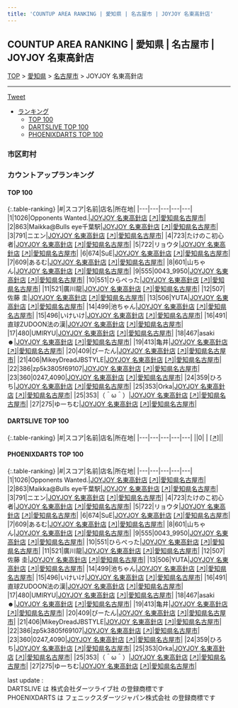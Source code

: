 ```yaml
---
title: 'COUNTUP AREA RANKING | 愛知県 | 名古屋市 | JOYJOY 名東高針店'
---
```

## COUNTUP AREA RANKING | 愛知県 | 名古屋市 | JOYJOY 名東高針店

[TOP](/darts/rank/) > [愛知県](/darts/rank/愛知県/) > [名古屋市](/darts/rank/愛知県/名古屋市/) > JOYJOY 名東高針店

___

<a href="https://twitter.com/share?ref_src=twsrc%5Etfw" data-text="COUNTUP AREA RANKING | 愛知県名古屋市JOYJOY 名東高針店" class="twitter-share-button" data-hashtags="DARTSLIVE,PHOENIXDARTS,darts,ダーツ" data-show-count="false">Tweet</a>

* [ランキング](#カウントアップランキング)
    * [TOP 100](#top-100)
    * [DARTSLIVE TOP 100](#dartslive-top-100)
    * [PHOENIXDARTS TOP 100](#phoenixdarts-top-100)

### 市区町村

<ul>

</ul>

### カウントアップランキング

#### TOP 100



{:.table-ranking}
|#|スコア|名前|店名|所在地|
|---|---|---|---|---|
|1|1026|<span class="rank-name-pd">Opponents Wanted.</span>|<a href="/darts/rank/shops/10571.html">JOYJOY 名東高針店</a> <a href="https://vs.phoenixdarts.com/jp/shop/shopDetailInfo/s_10571?s_seq=10571">[↗]</a>|<a href="/darts/rank/愛知県/名古屋市">愛知県名古屋市</a>|
|2|863|<span class="rank-name-pd">Maikka@Bulls eye千葉駅</span>|<a href="/darts/rank/shops/10571.html">JOYJOY 名東高針店</a> <a href="https://vs.phoenixdarts.com/jp/shop/shopDetailInfo/s_10571?s_seq=10571">[↗]</a>|<a href="/darts/rank/愛知県/名古屋市">愛知県名古屋市</a>|
|3|791|<span class="rank-name-pd">ニエン</span>|<a href="/darts/rank/shops/10571.html">JOYJOY 名東高針店</a> <a href="https://vs.phoenixdarts.com/jp/shop/shopDetailInfo/s_10571?s_seq=10571">[↗]</a>|<a href="/darts/rank/愛知県/名古屋市">愛知県名古屋市</a>|
|4|723|<span class="rank-name-pd">たけのこ初心者</span>|<a href="/darts/rank/shops/10571.html">JOYJOY 名東高針店</a> <a href="https://vs.phoenixdarts.com/jp/shop/shopDetailInfo/s_10571?s_seq=10571">[↗]</a>|<a href="/darts/rank/愛知県/名古屋市">愛知県名古屋市</a>|
|5|722|<span class="rank-name-pd">リョウタ</span>|<a href="/darts/rank/shops/10571.html">JOYJOY 名東高針店</a> <a href="https://vs.phoenixdarts.com/jp/shop/shopDetailInfo/s_10571?s_seq=10571">[↗]</a>|<a href="/darts/rank/愛知県/名古屋市">愛知県名古屋市</a>|
|6|674|<span class="rank-name-pd">SuE</span>|<a href="/darts/rank/shops/10571.html">JOYJOY 名東高針店</a> <a href="https://vs.phoenixdarts.com/jp/shop/shopDetailInfo/s_10571?s_seq=10571">[↗]</a>|<a href="/darts/rank/愛知県/名古屋市">愛知県名古屋市</a>|
|7|609|<span class="rank-name-pd">あるむ</span>|<a href="/darts/rank/shops/10571.html">JOYJOY 名東高針店</a> <a href="https://vs.phoenixdarts.com/jp/shop/shopDetailInfo/s_10571?s_seq=10571">[↗]</a>|<a href="/darts/rank/愛知県/名古屋市">愛知県名古屋市</a>|
|8|601|<span class="rank-name-pd">山ちゃん</span>|<a href="/darts/rank/shops/10571.html">JOYJOY 名東高針店</a> <a href="https://vs.phoenixdarts.com/jp/shop/shopDetailInfo/s_10571?s_seq=10571">[↗]</a>|<a href="/darts/rank/愛知県/名古屋市">愛知県名古屋市</a>|
|9|555|<span class="rank-name-pd">0043_9950</span>|<a href="/darts/rank/shops/10571.html">JOYJOY 名東高針店</a> <a href="https://vs.phoenixdarts.com/jp/shop/shopDetailInfo/s_10571?s_seq=10571">[↗]</a>|<a href="/darts/rank/愛知県/名古屋市">愛知県名古屋市</a>|
|10|551|<span class="rank-name-pd">ひらぺった</span>|<a href="/darts/rank/shops/10571.html">JOYJOY 名東高針店</a> <a href="https://vs.phoenixdarts.com/jp/shop/shopDetailInfo/s_10571?s_seq=10571">[↗]</a>|<a href="/darts/rank/愛知県/名古屋市">愛知県名古屋市</a>|
|11|521|<span class="rank-name-pd">廣川龍</span>|<a href="/darts/rank/shops/10571.html">JOYJOY 名東高針店</a> <a href="https://vs.phoenixdarts.com/jp/shop/shopDetailInfo/s_10571?s_seq=10571">[↗]</a>|<a href="/darts/rank/愛知県/名古屋市">愛知県名古屋市</a>|
|12|507|<span class="rank-name-pd">佐藤 圭</span>|<a href="/darts/rank/shops/10571.html">JOYJOY 名東高針店</a> <a href="https://vs.phoenixdarts.com/jp/shop/shopDetailInfo/s_10571?s_seq=10571">[↗]</a>|<a href="/darts/rank/愛知県/名古屋市">愛知県名古屋市</a>|
|13|506|<span class="rank-name-pd">YUTA</span>|<a href="/darts/rank/shops/10571.html">JOYJOY 名東高針店</a> <a href="https://vs.phoenixdarts.com/jp/shop/shopDetailInfo/s_10571?s_seq=10571">[↗]</a>|<a href="/darts/rank/愛知県/名古屋市">愛知県名古屋市</a>|
|14|499|<span class="rank-name-pd">池ちゃん</span>|<a href="/darts/rank/shops/10571.html">JOYJOY 名東高針店</a> <a href="https://vs.phoenixdarts.com/jp/shop/shopDetailInfo/s_10571?s_seq=10571">[↗]</a>|<a href="/darts/rank/愛知県/名古屋市">愛知県名古屋市</a>|
|15|496|<span class="rank-name-pd">いけいけ</span>|<a href="/darts/rank/shops/10571.html">JOYJOY 名東高針店</a> <a href="https://vs.phoenixdarts.com/jp/shop/shopDetailInfo/s_10571?s_seq=10571">[↗]</a>|<a href="/darts/rank/愛知県/名古屋市">愛知県名古屋市</a>|
|16|491|<span class="rank-name-pd">直球ZUDOON法の漢</span>|<a href="/darts/rank/shops/10571.html">JOYJOY 名東高針店</a> <a href="https://vs.phoenixdarts.com/jp/shop/shopDetailInfo/s_10571?s_seq=10571">[↗]</a>|<a href="/darts/rank/愛知県/名古屋市">愛知県名古屋市</a>|
|17|480|<span class="rank-name-pd">UMIRYU</span>|<a href="/darts/rank/shops/10571.html">JOYJOY 名東高針店</a> <a href="https://vs.phoenixdarts.com/jp/shop/shopDetailInfo/s_10571?s_seq=10571">[↗]</a>|<a href="/darts/rank/愛知県/名古屋市">愛知県名古屋市</a>|
|18|467|<span class="rank-name-pd">asaki☻</span>|<a href="/darts/rank/shops/10571.html">JOYJOY 名東高針店</a> <a href="https://vs.phoenixdarts.com/jp/shop/shopDetailInfo/s_10571?s_seq=10571">[↗]</a>|<a href="/darts/rank/愛知県/名古屋市">愛知県名古屋市</a>|
|19|413|<span class="rank-name-pd">亀井</span>|<a href="/darts/rank/shops/10571.html">JOYJOY 名東高針店</a> <a href="https://vs.phoenixdarts.com/jp/shop/shopDetailInfo/s_10571?s_seq=10571">[↗]</a>|<a href="/darts/rank/愛知県/名古屋市">愛知県名古屋市</a>|
|20|409|<span class="rank-name-pd">ぴーたん</span>|<a href="/darts/rank/shops/10571.html">JOYJOY 名東高針店</a> <a href="https://vs.phoenixdarts.com/jp/shop/shopDetailInfo/s_10571?s_seq=10571">[↗]</a>|<a href="/darts/rank/愛知県/名古屋市">愛知県名古屋市</a>|
|21|406|<span class="rank-name-pd">MikeyDreadJBSTYLE</span>|<a href="/darts/rank/shops/10571.html">JOYJOY 名東高針店</a> <a href="https://vs.phoenixdarts.com/jp/shop/shopDetailInfo/s_10571?s_seq=10571">[↗]</a>|<a href="/darts/rank/愛知県/名古屋市">愛知県名古屋市</a>|
|22|386|<span class="rank-name-pd">zp5k3805f69107</span>|<a href="/darts/rank/shops/10571.html">JOYJOY 名東高針店</a> <a href="https://vs.phoenixdarts.com/jp/shop/shopDetailInfo/s_10571?s_seq=10571">[↗]</a>|<a href="/darts/rank/愛知県/名古屋市">愛知県名古屋市</a>|
|23|360|<span class="rank-name-pd">0247_4090</span>|<a href="/darts/rank/shops/10571.html">JOYJOY 名東高針店</a> <a href="https://vs.phoenixdarts.com/jp/shop/shopDetailInfo/s_10571?s_seq=10571">[↗]</a>|<a href="/darts/rank/愛知県/名古屋市">愛知県名古屋市</a>|
|24|359|<span class="rank-name-pd">ひろち</span>|<a href="/darts/rank/shops/10571.html">JOYJOY 名東高針店</a> <a href="https://vs.phoenixdarts.com/jp/shop/shopDetailInfo/s_10571?s_seq=10571">[↗]</a>|<a href="/darts/rank/愛知県/名古屋市">愛知県名古屋市</a>|
|25|353|<span class="rank-name-pd">Orka</span>|<a href="/darts/rank/shops/10571.html">JOYJOY 名東高針店</a> <a href="https://vs.phoenixdarts.com/jp/shop/shopDetailInfo/s_10571?s_seq=10571">[↗]</a>|<a href="/darts/rank/愛知県/名古屋市">愛知県名古屋市</a>|
|25|353|<span class="rank-name-pd">（＾ω＾）</span>|<a href="/darts/rank/shops/10571.html">JOYJOY 名東高針店</a> <a href="https://vs.phoenixdarts.com/jp/shop/shopDetailInfo/s_10571?s_seq=10571">[↗]</a>|<a href="/darts/rank/愛知県/名古屋市">愛知県名古屋市</a>|
|27|275|<span class="rank-name-pd">ゆーちむ</span>|<a href="/darts/rank/shops/10571.html">JOYJOY 名東高針店</a> <a href="https://vs.phoenixdarts.com/jp/shop/shopDetailInfo/s_10571?s_seq=10571">[↗]</a>|<a href="/darts/rank/愛知県/名古屋市">愛知県名古屋市</a>|


#### DARTSLIVE TOP 100



{:.table-ranking}
|#|スコア|名前|店名|所在地|
|---|---|---|---|---|
||0|<span class="rank-name-dl"> </span>|<a href="/darts/rank/shops/.html"></a> <a href="">[↗]</a>|<a href="/darts/rank//"></a>|


#### PHOENIXDARTS TOP 100



{:.table-ranking}
|#|スコア|名前|店名|所在地|
|---|---|---|---|---|
|1|1026|<span class="rank-name-pd">Opponents Wanted.</span>|<a href="/darts/rank/shops/10571.html">JOYJOY 名東高針店</a> <a href="https://vs.phoenixdarts.com/jp/shop/shopDetailInfo/s_10571?s_seq=10571">[↗]</a>|<a href="/darts/rank/愛知県/名古屋市">愛知県名古屋市</a>|
|2|863|<span class="rank-name-pd">Maikka@Bulls eye千葉駅</span>|<a href="/darts/rank/shops/10571.html">JOYJOY 名東高針店</a> <a href="https://vs.phoenixdarts.com/jp/shop/shopDetailInfo/s_10571?s_seq=10571">[↗]</a>|<a href="/darts/rank/愛知県/名古屋市">愛知県名古屋市</a>|
|3|791|<span class="rank-name-pd">ニエン</span>|<a href="/darts/rank/shops/10571.html">JOYJOY 名東高針店</a> <a href="https://vs.phoenixdarts.com/jp/shop/shopDetailInfo/s_10571?s_seq=10571">[↗]</a>|<a href="/darts/rank/愛知県/名古屋市">愛知県名古屋市</a>|
|4|723|<span class="rank-name-pd">たけのこ初心者</span>|<a href="/darts/rank/shops/10571.html">JOYJOY 名東高針店</a> <a href="https://vs.phoenixdarts.com/jp/shop/shopDetailInfo/s_10571?s_seq=10571">[↗]</a>|<a href="/darts/rank/愛知県/名古屋市">愛知県名古屋市</a>|
|5|722|<span class="rank-name-pd">リョウタ</span>|<a href="/darts/rank/shops/10571.html">JOYJOY 名東高針店</a> <a href="https://vs.phoenixdarts.com/jp/shop/shopDetailInfo/s_10571?s_seq=10571">[↗]</a>|<a href="/darts/rank/愛知県/名古屋市">愛知県名古屋市</a>|
|6|674|<span class="rank-name-pd">SuE</span>|<a href="/darts/rank/shops/10571.html">JOYJOY 名東高針店</a> <a href="https://vs.phoenixdarts.com/jp/shop/shopDetailInfo/s_10571?s_seq=10571">[↗]</a>|<a href="/darts/rank/愛知県/名古屋市">愛知県名古屋市</a>|
|7|609|<span class="rank-name-pd">あるむ</span>|<a href="/darts/rank/shops/10571.html">JOYJOY 名東高針店</a> <a href="https://vs.phoenixdarts.com/jp/shop/shopDetailInfo/s_10571?s_seq=10571">[↗]</a>|<a href="/darts/rank/愛知県/名古屋市">愛知県名古屋市</a>|
|8|601|<span class="rank-name-pd">山ちゃん</span>|<a href="/darts/rank/shops/10571.html">JOYJOY 名東高針店</a> <a href="https://vs.phoenixdarts.com/jp/shop/shopDetailInfo/s_10571?s_seq=10571">[↗]</a>|<a href="/darts/rank/愛知県/名古屋市">愛知県名古屋市</a>|
|9|555|<span class="rank-name-pd">0043_9950</span>|<a href="/darts/rank/shops/10571.html">JOYJOY 名東高針店</a> <a href="https://vs.phoenixdarts.com/jp/shop/shopDetailInfo/s_10571?s_seq=10571">[↗]</a>|<a href="/darts/rank/愛知県/名古屋市">愛知県名古屋市</a>|
|10|551|<span class="rank-name-pd">ひらぺった</span>|<a href="/darts/rank/shops/10571.html">JOYJOY 名東高針店</a> <a href="https://vs.phoenixdarts.com/jp/shop/shopDetailInfo/s_10571?s_seq=10571">[↗]</a>|<a href="/darts/rank/愛知県/名古屋市">愛知県名古屋市</a>|
|11|521|<span class="rank-name-pd">廣川龍</span>|<a href="/darts/rank/shops/10571.html">JOYJOY 名東高針店</a> <a href="https://vs.phoenixdarts.com/jp/shop/shopDetailInfo/s_10571?s_seq=10571">[↗]</a>|<a href="/darts/rank/愛知県/名古屋市">愛知県名古屋市</a>|
|12|507|<span class="rank-name-pd">佐藤 圭</span>|<a href="/darts/rank/shops/10571.html">JOYJOY 名東高針店</a> <a href="https://vs.phoenixdarts.com/jp/shop/shopDetailInfo/s_10571?s_seq=10571">[↗]</a>|<a href="/darts/rank/愛知県/名古屋市">愛知県名古屋市</a>|
|13|506|<span class="rank-name-pd">YUTA</span>|<a href="/darts/rank/shops/10571.html">JOYJOY 名東高針店</a> <a href="https://vs.phoenixdarts.com/jp/shop/shopDetailInfo/s_10571?s_seq=10571">[↗]</a>|<a href="/darts/rank/愛知県/名古屋市">愛知県名古屋市</a>|
|14|499|<span class="rank-name-pd">池ちゃん</span>|<a href="/darts/rank/shops/10571.html">JOYJOY 名東高針店</a> <a href="https://vs.phoenixdarts.com/jp/shop/shopDetailInfo/s_10571?s_seq=10571">[↗]</a>|<a href="/darts/rank/愛知県/名古屋市">愛知県名古屋市</a>|
|15|496|<span class="rank-name-pd">いけいけ</span>|<a href="/darts/rank/shops/10571.html">JOYJOY 名東高針店</a> <a href="https://vs.phoenixdarts.com/jp/shop/shopDetailInfo/s_10571?s_seq=10571">[↗]</a>|<a href="/darts/rank/愛知県/名古屋市">愛知県名古屋市</a>|
|16|491|<span class="rank-name-pd">直球ZUDOON法の漢</span>|<a href="/darts/rank/shops/10571.html">JOYJOY 名東高針店</a> <a href="https://vs.phoenixdarts.com/jp/shop/shopDetailInfo/s_10571?s_seq=10571">[↗]</a>|<a href="/darts/rank/愛知県/名古屋市">愛知県名古屋市</a>|
|17|480|<span class="rank-name-pd">UMIRYU</span>|<a href="/darts/rank/shops/10571.html">JOYJOY 名東高針店</a> <a href="https://vs.phoenixdarts.com/jp/shop/shopDetailInfo/s_10571?s_seq=10571">[↗]</a>|<a href="/darts/rank/愛知県/名古屋市">愛知県名古屋市</a>|
|18|467|<span class="rank-name-pd">asaki☻</span>|<a href="/darts/rank/shops/10571.html">JOYJOY 名東高針店</a> <a href="https://vs.phoenixdarts.com/jp/shop/shopDetailInfo/s_10571?s_seq=10571">[↗]</a>|<a href="/darts/rank/愛知県/名古屋市">愛知県名古屋市</a>|
|19|413|<span class="rank-name-pd">亀井</span>|<a href="/darts/rank/shops/10571.html">JOYJOY 名東高針店</a> <a href="https://vs.phoenixdarts.com/jp/shop/shopDetailInfo/s_10571?s_seq=10571">[↗]</a>|<a href="/darts/rank/愛知県/名古屋市">愛知県名古屋市</a>|
|20|409|<span class="rank-name-pd">ぴーたん</span>|<a href="/darts/rank/shops/10571.html">JOYJOY 名東高針店</a> <a href="https://vs.phoenixdarts.com/jp/shop/shopDetailInfo/s_10571?s_seq=10571">[↗]</a>|<a href="/darts/rank/愛知県/名古屋市">愛知県名古屋市</a>|
|21|406|<span class="rank-name-pd">MikeyDreadJBSTYLE</span>|<a href="/darts/rank/shops/10571.html">JOYJOY 名東高針店</a> <a href="https://vs.phoenixdarts.com/jp/shop/shopDetailInfo/s_10571?s_seq=10571">[↗]</a>|<a href="/darts/rank/愛知県/名古屋市">愛知県名古屋市</a>|
|22|386|<span class="rank-name-pd">zp5k3805f69107</span>|<a href="/darts/rank/shops/10571.html">JOYJOY 名東高針店</a> <a href="https://vs.phoenixdarts.com/jp/shop/shopDetailInfo/s_10571?s_seq=10571">[↗]</a>|<a href="/darts/rank/愛知県/名古屋市">愛知県名古屋市</a>|
|23|360|<span class="rank-name-pd">0247_4090</span>|<a href="/darts/rank/shops/10571.html">JOYJOY 名東高針店</a> <a href="https://vs.phoenixdarts.com/jp/shop/shopDetailInfo/s_10571?s_seq=10571">[↗]</a>|<a href="/darts/rank/愛知県/名古屋市">愛知県名古屋市</a>|
|24|359|<span class="rank-name-pd">ひろち</span>|<a href="/darts/rank/shops/10571.html">JOYJOY 名東高針店</a> <a href="https://vs.phoenixdarts.com/jp/shop/shopDetailInfo/s_10571?s_seq=10571">[↗]</a>|<a href="/darts/rank/愛知県/名古屋市">愛知県名古屋市</a>|
|25|353|<span class="rank-name-pd">Orka</span>|<a href="/darts/rank/shops/10571.html">JOYJOY 名東高針店</a> <a href="https://vs.phoenixdarts.com/jp/shop/shopDetailInfo/s_10571?s_seq=10571">[↗]</a>|<a href="/darts/rank/愛知県/名古屋市">愛知県名古屋市</a>|
|25|353|<span class="rank-name-pd">（＾ω＾）</span>|<a href="/darts/rank/shops/10571.html">JOYJOY 名東高針店</a> <a href="https://vs.phoenixdarts.com/jp/shop/shopDetailInfo/s_10571?s_seq=10571">[↗]</a>|<a href="/darts/rank/愛知県/名古屋市">愛知県名古屋市</a>|
|27|275|<span class="rank-name-pd">ゆーちむ</span>|<a href="/darts/rank/shops/10571.html">JOYJOY 名東高針店</a> <a href="https://vs.phoenixdarts.com/jp/shop/shopDetailInfo/s_10571?s_seq=10571">[↗]</a>|<a href="/darts/rank/愛知県/名古屋市">愛知県名古屋市</a>|


<div class="footer border-top border-gray-light mt-5 pt-3 text-right text-gray">
    last update : <span style="font-weight: italic" id="foot_last_modified"></span><br />
    DARTSLIVE は 株式会社ダーツライブ社 の登録商標です<br />
    PHOENIXDARTS は フェニックスダーツジャパン株式会社 の登録商標です<br />
</div>

<script src="https://cdnjs.cloudflare.com/ajax/libs/jquery.tablesorter/2.31.3/js/jquery.tablesorter.min.js" integrity="sha512-qzgd5cYSZcosqpzpn7zF2ZId8f/8CHmFKZ8j7mU4OUXTNRd5g+ZHBPsgKEwoqxCtdQvExE5LprwwPAgoicguNg==" crossorigin="anonymous" referrerpolicy="no-referrer"></script>
<link rel="stylesheet" href="https://cdnjs.cloudflare.com/ajax/libs/jquery.tablesorter/2.31.3/css/theme.default.min.css" integrity="sha512-wghhOJkjQX0Lh3NSWvNKeZ0ZpNn+SPVXX1Qyc9OCaogADktxrBiBdKGDoqVUOyhStvMBmJQ8ZdMHiR3wuEq8+w==" crossorigin="anonymous" referrerpolicy="no-referrer" />
<script>
$(function() {
    $(".table-ranking").tablesorter({sortList:[[0, 0]]});
    $("#foot_last_modified").text(formatDate(new Date(document.lastModified), 'yyyy-MM-dd HH:mm:ss'));
});
</script>

<script async src="https://platform.twitter.com/widgets.js" charset="utf-8"></script>